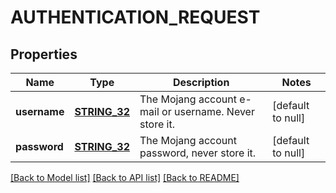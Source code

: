 # AUTHENTICATION_REQUEST

## Properties
Name | Type | Description | Notes
------------ | ------------- | ------------- | -------------
**username** | [**STRING_32**](STRING_32.md) | The Mojang account e-mail or username. Never store it. | [default to null]
**password** | [**STRING_32**](STRING_32.md) | The Mojang account password, never store it. | [default to null]

[[Back to Model list]](../README.md#documentation-for-models) [[Back to API list]](../README.md#documentation-for-api-endpoints) [[Back to README]](../README.md)


